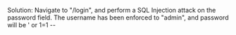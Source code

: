 Solution: Navigate to "/login", and perform a SQL Injection attack on the password field. The username has been enforced to "admin", and password will be ' or 1=1 --
